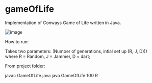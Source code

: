 # gameOfLife
Implementation of Conways Game of Life written in Java.

![image](https://user-images.githubusercontent.com/32212429/217702710-ed741f63-1adb-491e-ba63-53379fa8c98b.png)

How to run:

Takes two parameters: (Number of generations, intial set up (R, J, D))) where R = Random, J = Jammer, D = dart;

From project folder:

javac GameOfLife.java
java GameOfLife 100 R


